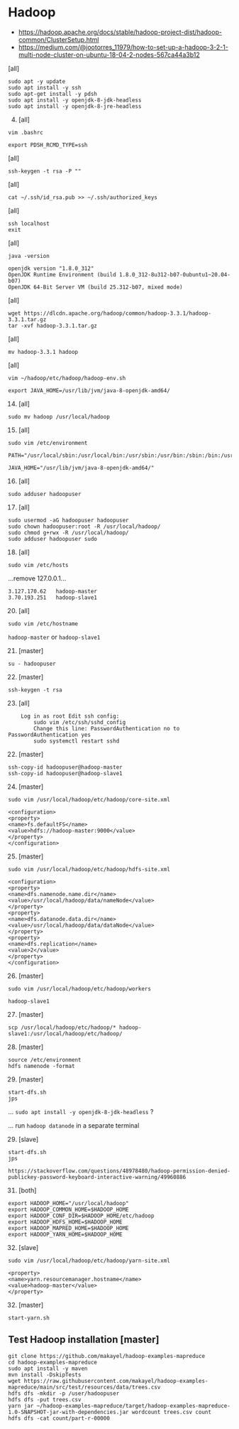 

# Hadoop 

* https://hadoop.apache.org/docs/stable/hadoop-project-dist/hadoop-common/ClusterSetup.html
* https://medium.com/@jootorres_11979/how-to-set-up-a-hadoop-3-2-1-multi-node-cluster-on-ubuntu-18-04-2-nodes-567ca44a3b12



[all]
```
sudo apt -y update
sudo apt install -y ssh
sudo apt-get install -y pdsh
sudo apt install -y openjdk-8-jdk-headless
sudo apt install -y openjdk-8-jre-headless
```

4) [all]
```
vim .bashrc
```

`export PDSH_RCMD_TYPE=ssh`

[all]
```
ssh-keygen -t rsa -P ""
```

[all]
```
cat ~/.ssh/id_rsa.pub >> ~/.ssh/authorized_keys
```

[all]
```
ssh localhost
exit
```

[all]
```
java -version

openjdk version "1.8.0_312"
OpenJDK Runtime Environment (build 1.8.0_312-8u312-b07-0ubuntu1~20.04-b07)
OpenJDK 64-Bit Server VM (build 25.312-b07, mixed mode)
```

[all]
```
wget https://dlcdn.apache.org/hadoop/common/hadoop-3.3.1/hadoop-3.3.1.tar.gz
tar -xvf hadoop-3.3.1.tar.gz
```

[all]
```
mv hadoop-3.3.1 hadoop
```

[all]
```
vim ~/hadoop/etc/hadoop/hadoop-env.sh
```

`export JAVA_HOME=/usr/lib/jvm/java-8-openjdk-amd64/`

14) [all]
```
sudo mv hadoop /usr/local/hadoop
```

15) [all]
```
sudo vim /etc/environment
```

```
PATH="/usr/local/sbin:/usr/local/bin:/usr/sbin:/usr/bin:/sbin:/bin:/usr/games:/usr/local/games:/snap/bin:/usr/local/hadoop/bin:/usr/local/hadoop/sbin"

JAVA_HOME="/usr/lib/jvm/java-8-openjdk-amd64/"
```

16) [all]
```
sudo adduser hadoopuser
```

17) [all]
```
sudo usermod -aG hadoopuser hadoopuser
sudo chown hadoopuser:root -R /usr/local/hadoop/
sudo chmod g+rwx -R /usr/local/hadoop/
sudo adduser hadoopuser sudo
```

18) [all]
```
sudo vim /etc/hosts
```

...remove 127.0.0.1...

```
3.127.170.62   hadoop-master
3.70.193.251   hadoop-slave1
```

20) [all]
```
sudo vim /etc/hostname
```

`hadoop-master` or `hadoop-slave1`


21) [master]
```
su - hadoopuser
```

22) [master]
```
ssh-keygen -t rsa
```

23) [all]
```
    Log in as root Edit ssh config: 
        sudo vim /etc/ssh/sshd_config 
        Change this line: PasswordAuthentication no to PasswordAuthentication yes 
        sudo systemctl restart sshd
```

22) [master]
```
ssh-copy-id hadoopuser@hadoop-master
ssh-copy-id hadoopuser@hadoop-slave1
```


24) [master]
```
sudo vim /usr/local/hadoop/etc/hadoop/core-site.xml
```

```
<configuration>
<property>
<name>fs.defaultFS</name>
<value>hdfs://hadoop-master:9000</value>
</property>
</configuration>
```

25) [master]
```
sudo vim /usr/local/hadoop/etc/hadoop/hdfs-site.xml
```

```
<configuration>
<property>
<name>dfs.namenode.name.dir</name><value>/usr/local/hadoop/data/nameNode</value>
</property>
<property>
<name>dfs.datanode.data.dir</name><value>/usr/local/hadoop/data/dataNode</value>
</property>
<property>
<name>dfs.replication</name>
<value>2</value>
</property>
</configuration>
```

26) [master]
```
sudo vim /usr/local/hadoop/etc/hadoop/workers
```

`hadoop-slave1`

27) [master]
```
scp /usr/local/hadoop/etc/hadoop/* hadoop-slave1:/usr/local/hadoop/etc/hadoop/
```

28) [master]
```
source /etc/environment
hdfs namenode -format
```

29) [master]
```
start-dfs.sh
jps
```

... `sudo apt install -y openjdk-8-jdk-headless` ?

... run `hadoop datanode` in a separate terminal

29) [slave]
```
start-dfs.sh
jps
```

    https://stackoverflow.com/questions/48978480/hadoop-permission-denied-publickey-password-keyboard-interactive-warning/49960886

<!-- 29) [master]
export PDSH_RCMD_TYPE=ssh -->


31) [both]
```
export HADOOP_HOME="/usr/local/hadoop"
export HADOOP_COMMON_HOME=$HADOOP_HOME
export HADOOP_CONF_DIR=$HADOOP_HOME/etc/hadoop
export HADOOP_HDFS_HOME=$HADOOP_HOME
export HADOOP_MAPRED_HOME=$HADOOP_HOME
export HADOOP_YARN_HOME=$HADOOP_HOME
```

32) [slave]
```
sudo vim /usr/local/hadoop/etc/hadoop/yarn-site.xml
```

```
<property>
<name>yarn.resourcemanager.hostname</name>
<value>hadoop-master</value>
</property>
```

32) [master]
```
start-yarn.sh
```



## Test Hadoop installation [master]


```
git clone https://github.com/makayel/hadoop-examples-mapreduce
cd hadoop-examples-mapreduce
sudo apt install -y maven
mvn install -DskipTests
wget https://raw.githubusercontent.com/makayel/hadoop-examples-mapreduce/main/src/test/resources/data/trees.csv
hdfs dfs -mkdir -p /user/hadoopuser
hdfs dfs -put trees.csv
yarn jar ~/hadoop-examples-mapreduce/target/hadoop-examples-mapreduce-1.0-SNAPSHOT-jar-with-dependencies.jar wordcount trees.csv count
hdfs dfs -cat count/part-r-00000
```